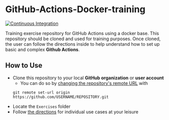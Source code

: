 # GitHub-Actions-Docker-training
[![Continuous Integration](https://github.com/githubschool/pub-sec-t3-mmendelson222/actions/workflows/ci.yml/badge.svg)](https://github.com/githubschool/pub-sec-t3-mmendelson222/actions/workflows/ci.yml)

Training exercise repository for GitHub Actions using a docker base. This repository should be cloned and used for training purposes. Once cloned, the user can follow the directions inside to help understand how to set up basic and complex **Github Actions**.

## How to Use
- Clone this repository to your local **GitHub organization** or **user account**
  - You can do so by [changing the repository's remote URL](https://docs.github.com/en/free-pro-team@latest/github/using-git/changing-a-remotes-url) with 
  ```
  git remote set-url origin https://github.com/USERNAME/REPOSITORY.git
  ```
- Locate the `Exercises` folder
- Follow [the directions](https://github.com/githubtraining/GitHub-Actions-Docker-training/blob/main/Exercises/README.md) for individual use cases at your leisure

